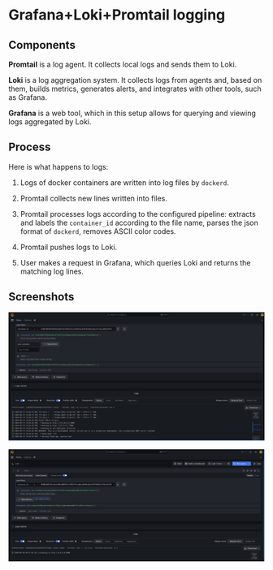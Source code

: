# Grafana+Loki+Promtail logging

## Components

**Promtail** is a log agent. It collects local logs and sends them to Loki.

**Loki** is a log aggregation system. It collects logs from agents and,
based on them, builds metrics, generates alerts, and integrates with other
tools, such as Grafana.

**Grafana** is a web tool, which in this setup allows for querying and viewing
logs aggregated by Loki.

## Process

Here is what happens to logs:

1.  Logs of docker containers are written into log files by `dockerd`.

2.  Promtail collects new lines written into files.

3.  Promtail processes logs according to the configured pipeline: extracts
    and labels the `container_id` according to the file name, parses the
    json format of `dockerd`, removes ASCII color codes.

4.  Promtail pushes logs to Loki.

5.  User makes a request in Grafana, which queries Loki and returns the matching
    log lines.

## Screenshots

![App py logs](pics/app_py_logs_via_grafana.png)

![App go logs](pics/app_go_logs_via_grafana.png)
